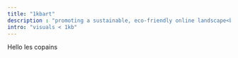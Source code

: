 ```yaml
---
title: "1kbart"
description : "promoting a sustainable, eco-friendly online landscape<br> through ultra-lightweight artworkz"
intro: "visuals < 1kb"
---
```


Hello les copains